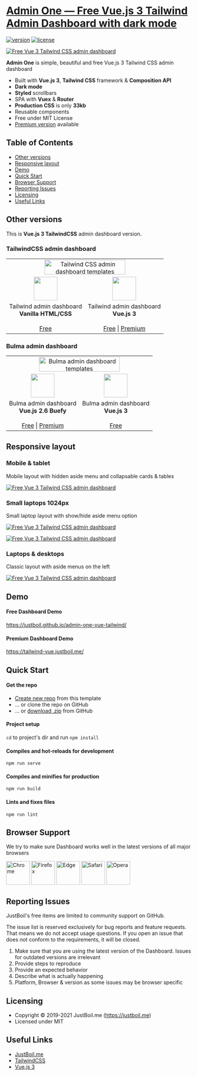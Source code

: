 # [Admin One &mdash; Free Vue.js 3 Tailwind Admin Dashboard with dark mode](https://justboil.me/tailwind-admin-templates/free-vue-dashboard)

[![version](https://img.shields.io/github/v/release/justboil/admin-one-vue-tailwind?1.3.0)](https://justboil.me/tailwind-admin-templates/free-vue-dashboard)  [![license](https://img.shields.io/badge/license-MIT-blue.svg)](https://justboil.me/tailwind-admin-templates)

[![Free Vue 3 Tailwind CSS admin dashboard](https://justboil.me/images/one-v3/repository-tailwind-vue3.png)](https://justboil.github.io/admin-one-vue-tailwind/)

**Admin One** is simple, beautiful and free Vue.js 3 Tailwind CSS admin dashboard

* Built with **Vue.js 3**, **Tailwind CSS** framework & **Composition API** 
* **Dark mode**
* **Styled** scrollbars
* SPA with **Vuex** & **Router**
* **Production CSS** is only **33kb**
* Reusable components
* Free under MIT License
* [Premium version](https://justboil.me/tailwind-admin-templates/vue-dashboard) available

## Table of Contents

* [Other versions](#other-versions)
* [Responsive layout](#responsive-layout)
* [Demo](#demo)
* [Quick Start](#quick-start)
* [Browser Support](#browser-support)
* [Reporting Issues](#reporting-issues)
* [Licensing](#licensing)
* [Useful Links](#useful-links)

## Other versions

This is **Vue.js 3 TailwindCSS** admin dashboard version.

### TailwindCSS admin dashboard

<table>
    <tr>
        <td align="center" colspan="2"><a href="https://justboil.me/tailwind-admin-templates/"><img src="https://justboil.me/images/tailwind-gh-logo.png?v=2" width="219" height="40" alt="Tailwind CSS admin dashboard templates"></a></td>
    </tr>
    <tr>
        <td align="center"><a href="https://github.com/justboil/admin-one-tailwind" title="Free Tailwind CSS admin dashboard HTML"><img src="https://justboil.me/svg/language-html5.svg" width="64" height="64"></a></td>
        <td align="center"><a href="https://github.com/justboil/admin-one-vue-tailwind" title="Free Vue.js 3 Tailwind CSS admin dashboard"><img src="https://justboil.me/svg/vuejs-3.svg" width="64" height="64"></a></td>
    </tr>
    <tr>
        <td align="center">Tailwind admin dashboard<br/><b>Vanilla HTML/CSS</b><br/><br/><a href="https://github.com/justboil/admin-one-tailwind" title="Free Tailwind admin dashboard HTML CSS">Free</a></td>
        <td align="center">Tailwind admin dashboard<br/><b>Vue.js 3</b><br/><br/><a href="https://github.com/justboil/admin-one-vue-tailwind" title="Free Vue.js 3 Tailwind CSS admin dashboard">Free</a> | <a href="https://justboil.me/tailwind-admin-templates/vue-dashboard/" title="Vue.js 3 Tailwind CSS admin dashboard">Premium</a></td>
    </tr>
</table>

### Bulma admin dashboard

<table>
    <tr>
        <td align="center" colspan="2"><a href="https://justboil.me/bulma-admin-template/"><img src="https://justboil.me/images/bulma-gh-logo.png" width="219" height="40" alt="Bulma admin dashboard templates"></a></td>
    </tr>
    <tr>
        <td align="center"><a href="https://github.com/vikdiesel/admin-one-vue-bulma-dashboard/tree/vue-2x" title="Free Vue.js 2 Bulma Buefy admin dashboard"><img src="https://justboil.me/svg/vuejs-2.svg" width="64" height="64"></a></td>
        <td align="center"><a href="https://github.com/vikdiesel/admin-one-vue-bulma-dashboard" title="Free Vue.js 3 Bulma admin dashboard"><img src="https://justboil.me/svg/vuejs-3.svg" width="64" height="64"></a></td>
    </tr>
    <tr>
        <td align="center">Bulma admin dashboard<br/><b>Vue.js 2.6 Buefy</b><br/><br/><a href="https://github.com/vikdiesel/admin-one-vue-bulma-dashboard/tree/vue-2x" title="Free Bulma Vue.js 2.6 Buefy admin dashboard">Free</a>  | <a href="https://justboil.me/bulma-admin-template/one/" title="Bulma Vue.js 2.6 Buefy admin dashboard">Premium</a></td>
        <td align="center">Bulma admin dashboard<br/><b>Vue.js 3</b><br/><br/><a href="https://github.com/vikdiesel/admin-one-vue-bulma-dashboard" title="Free Vue.js 3 Bulma admin dashboard">Free</a></td>
    </tr>
</table>

## Responsive layout

### Mobile & tablet

Mobile layout with hidden aside menu and collapsable cards & tables

[![Free Vue 3 Tailwind CSS admin dashboard](https://justboil.me/images/one-tailwind/repository-preview-m-hi-res.png?v=1.3)](https://justboil.github.io/admin-one-vue-tailwind/)

### Small laptops 1024px

Small laptop layout with show/hide aside menu option

[![Free Vue 3 Tailwind CSS admin dashboard](https://justboil.me/images/one-tailwind/repository-preview-1024.png?v=1.3)](https://justboil.github.io/admin-one-vue-tailwind/)

[![Free Vue 3 Tailwind CSS admin dashboard](https://justboil.me/images/one-tailwind/repository-preview-1024-menu.png?v=1.3)](https://justboil.github.io/admin-one-vue-tailwind/)

### Laptops & desktops

Classic layout with aside menus on the left

[![Free Vue 3 Tailwind CSS admin dashboard](https://justboil.me/images/one-tailwind/repository-preview-no-libs.png?v=1.3)](https://justboil.github.io/admin-one-vue-tailwind/)

## Demo

#### Free Dashboard Demo

https://justboil.github.io/admin-one-vue-tailwind/

#### Premium Dashboard Demo

https://tailwind-vue.justboil.me/

## Quick Start

#### Get the repo

* [Create new repo](https://github.com/justboil/admin-one-vue-tailwind/generate) from this template
* &hellip; or clone the repo on GitHub
* &hellip; or [download .zip](https://github.com/justboil/admin-one-vue-tailwind/archive/master.zip) from GitHub

#### Project setup

`cd` to project's dir and run `npm install`

#### Compiles and hot-reloads for development
```
npm run serve
```

#### Compiles and minifies for production
```
npm run build
```

#### Lints and fixes files
```
npm run lint
```

## Browser Support

We try to make sure Dashboard works well in the latest versions of all major browsers

<img src="https://justboil.me/images/browsers-svg/chrome.svg" width="64" height="64" alt="Chrome"> <img src="https://justboil.me/images/browsers-svg/firefox.svg" width="64" height="64" alt="Firefox"> <img src="https://justboil.me/images/browsers-svg/edge.svg" width="64" height="64" alt="Edge"> <img src="https://justboil.me/images/browsers-svg/safari.svg" width="64" height="64" alt="Safari"> <img src="https://justboil.me/images/browsers-svg/opera.svg" width="64" height="64" alt="Opera">

## Reporting Issues

JustBoil's free items are limited to community support on GitHub.

The issue list is reserved exclusively for bug reports and feature requests. That means we do not accept usage questions. If you open an issue that does not conform to the requirements, it will be closed.

1. Make sure that you are using the latest version of the Dashboard. Issues for outdated versions are irrelevant
2. Provide steps to reproduce
3. Provide an expected behavior
4. Describe what is actually happening
5. Platform, Browser & version as some issues may be browser specific

## Licensing

- Copyright &copy; 2019-2021 JustBoil.me (https://justboil.me)
- Licensed under MIT

## Useful Links

- [JustBoil.me](https://justboil.me/)
- [TailwindCSS](https://tailwindcss.com/)
- [Vue.js 3](https://v3.vuejs.org/)
